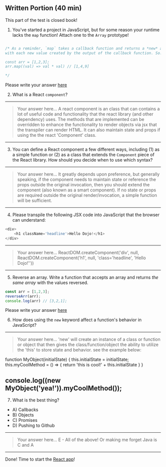 ## Written Portion (40 min)
This part of the test is closed book!

1. You've started a project in JavaScript, but for some reason your runtime lacks the `map` function! Attach one to the `Array` prototype!

```js

/* As a reminder, `map` takes a callback function and returns a *new* array,
with each new value created by the output of the callback function. So:

const arr = [1,2,3];
arr.map((val) => val * val) // [1,4,9]

*/

```

Please write your answer [here](./map.js)

2. What is a React `component`?

---
> Your answer here...
A react component is an class that can contains a lot of useful code and functionality
that the react library (and other dependency) uses.  The methods that are implemented can be overridden to enhance the functionality to render objects via jsx that the transpiler can render HTML.  It can also maintain state and props if using the the react 'Component' class.
---

3. You can define a React component a few different ways, including (1) as a simple function or (2) as a class that extends the `Component` piece of the React library. How should you decide when to use which syntax?

---
> Your answer here...
It greatly depends upon preference, but generally speaking, if the component needs to maintain state or reference the props outside the original invocation, then you should extend the component (also known as a smart component).  If no state or props are required outside the original render/invocation, a simple function will be sufficient.
---

4. Please transpile the following JSX code into JavaScript that the browser can understand:

```js
<div>
    <h1 className='headline'>Hello Dojo!</h1>
</div>
```

---
> Your answer here...
ReactDOM.createComponent('div', null, ReactDOM.createComponent('h1', null, 'class='headline', 'Hello Dojo!''))
---

5. Reverse an array. Write a function that accepts an array and returns *the same array* with the values reversed.

```js
const arr = [1,2,3];
reverseArr(arr);
console.log(arr) // [3,2,1];
```

Please write your answer [here](./reverseArr.js)

6. How does using the `new` keyword affect a function's behavior in JavaScript?

---
> Your answer here...
'new' will create an instance of a class or function or object that then gives the class/function/object the ability to utilize the 'this' to store state and behavior.  see the example below:

function MyObject(initialState) {
    this.initialState = initialState;
    this.myCoolMethod = () => { return 'this is cool!' + this.initialState }
}

console.log((new MyObject('yea!')).myCoolMethod());
---

7. What is the best thing?
* A) Callbacks
* B) Objects
* C) Promises
* D) Pushing to Github

---
> Your answer here...
E - All of the above!  Or making me forget Java is C and A
---

Done! Time to start the [React app](./app-details.md)!
